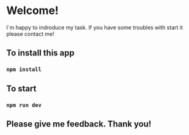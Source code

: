 # Welcome!
I`m happy to indroduce my task. If you have some troubles with start it please contact me!

## To install this app 
### `npm install`
## To start 
### `npm run dev`

## Please give me feedback. Thank you!
